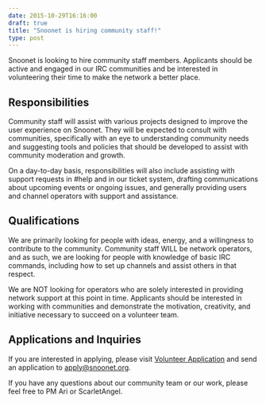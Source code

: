 ```yaml
---
date: 2015-10-29T16:16:00
draft: true
title: "Snoonet is hiring community staff!"
type: post
---
```


Snoonet is looking to hire community staff members.  Applicants should be active and engaged in our IRC communities and be interested in volunteering their time to make the network a better place.

## Responsibilities

Community staff will assist with various projects designed to improve the user experience on Snoonet.  They will be expected to consult with communities, specifically with an eye to understanding community needs and suggesting tools and policies that should be developed to assist with community moderation and growth.

On a day-to-day basis, responsibilities will also include assisting with support requests in #help and in our ticket system, drafting communications about upcoming events or ongoing issues, and generally providing users and channel operators with support and assistance.

## Qualifications

We are primarily looking for people with ideas, energy, and a willingness to contribute to the community.  Community staff WILL be network operators, and as such, we are looking for people with knowledge of basic IRC commands, including how to set up channels and assist others in that respect.

We are NOT looking for operators who are solely interested in providing network support at this point in time.  Applicants should be interested in working with communities and demonstrate the motivation, creativity, and initiative necessary to succeed on a volunteer team.

## Applications and Inquiries

If you are interested in applying, please visit [Volunteer Application](/volunteer-recruitment) and send an application to [apply@snoonet.org](mailto:apply@snoonet.org).

If you have any questions about our community team or our work, please feel free to PM Ari or ScarletAngel.
